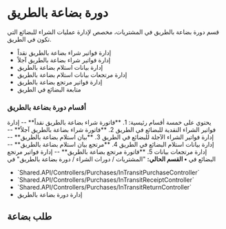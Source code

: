 # دورة بضاعة بالطريق
قسم دورة بضاعة بالطريق في المشتريات، مخصص لإدارة عمليات الشراء للبضائع
التي تكون في الطريق.
- إدارة فواتير شراء بضاعة بالطريق نقداً
- إدارة فواتير شراء بضاعة بالطريق آجلاً
- إدارة بيانات استلام بضاعة بالطريق
- إدارة مرتجعات بيانات استلام بضاعة بالطريق
- إدارة فواتير مرتجع بضاعة بالطريق
- متابعة البضائع في الطريق
### أقسام دورة بضاعة بالطريق
يحتوي على خمسة أقسام رئيسية:
1\. \*\*فاتورة شراء بضاعة بالطريق نقداً\*\* -- إدارة فواتير الشراء
النقدية للبضائع في الطريق
2\. \*\*فاتورة شراء بضاعة بالطريق آجلاً\*\* -- إدارة فواتير الشراء الآجلة
للبضائع في الطريق
3\. \*\*بيان استلام بضاعة بالطريق\*\* -- إدارة بيانات استلام البضائع في
الطريق
4\. \*\*مرتجع بيان استلام بضاعة بالطريق\*\* -- إدارة مرتجعات بيانات
5\. \*\*فاتورة مرتجع بضاعة بالطريق\*\* -- إدارة فواتير مرتجع البضائع في
**• القسم الحالي:** \"المشتريات / دورات الشراء / دورة بضاعة بالطريق\" في
- \`Shared.API/Controllers/Purchases/InTransitPurchaseController\`
- \`Shared.API/Controllers/Purchases/InTransitReceiptController\`
- \`Shared.API/Controllers/Purchases/InTransitReturnController\`
- إدارة دورة بضاعة بالطريق
## طلب بضاعة

